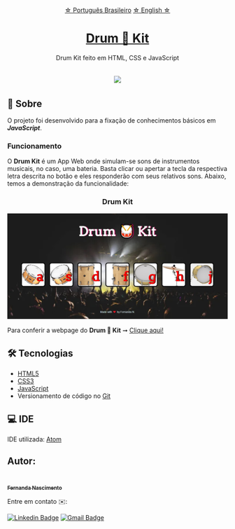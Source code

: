 <p align="center">
    <a href="https://github.com/Fernanda1701/drum-kit/blob/main/README.md">☆ Português Brasileiro</a>
    <a href="https://github.com/Fernanda1701/drum-kit/blob/main/README.eng.md">☆ English ☆</a> 
</p>


<h1 align="center">
    <a href="https://fernanda1701.github.io/drum-kit/">Drum 🥁 Kit</a>
</h1>
<p align="center">Drum Kit feito em HTML, CSS e JavaScript</p>

<h2 align="center">
<img src="https://img.shields.io/static/v1?label=Status:&message=Completo ✅&color=32CD32&style=for-the-badge&logo=ghost"/>
</h2>


## 💎 Sobre

O projeto foi desenvolvido para a fixação de conhecimentos básicos em <b><i>JavaScript</i></b>.

### Funcionamento

O <b>Drum Kit</b> é um App Web onde simulam-se sons de instrumentos musicais, no caso, uma bateria. Basta clicar ou apertar a tecla da 
respectiva letra descrita no botão e eles responderão com seus relativos sons.
Abaixo, temos a demonstração da funcionalidade:


<h3 align="center">Drum Kit</h3>

<p align="center">
  <img alt="Drum Kit" title="drum-kit" src="./README/drum-kit.jpg" />
</p>


<p>Para conferir a webpage do <b>Drum 🥁 Kit</b> ➞ <a href="https://fernanda1701.github.io/drum-kit/">Clique aqui!</a></p>

## 🛠 Tecnologias
 
- [HTML5](https://developer.mozilla.org/en-US/docs/Glossary/HTML5)
- [CSS3](https://devdocs.io/css/)
- [JavaScript](https://developer.mozilla.org/pt-BR/docs/Web/JavaScript)
- Versionamento de código no [Git](https://git-scm.com/)

## 💻 IDE

IDE utilizada: [Atom](https://atom.io/)

## Autor:

<a href="https://github.com/Fernanda1701">
 <img style="border-radius: 50%;" src="https://avatars.githubusercontent.com/Fernanda1701" width="80px;" alt=""/>
 <br />
 <sub><b>Fernanda Nascimento</b></sub></a> <a href="https://github.com/Fernanda1701"></a>

Entre em contato ✉️:

[![Linkedin Badge](https://img.shields.io/badge/-Fernanda-blue??style=plastic&logo=Linkedin&logoColor=white&link=https://www.linkedin.com/in/fnasci/)](https://www.linkedin.com/in/fnasci/)
[![Gmail Badge](https://img.shields.io/badge/-fnasci.1701@gmail.com-c14438?style=plastic&logo=Gmail&logoColor=white&link=mailto:fnasci.1701@gmail.com)](mailto:fnasci.1701@gmail.com)
